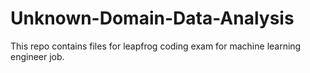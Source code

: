 # Unknown-Domain-Data-Analysis
This repo contains files for leapfrog coding exam for machine learning engineer job.
